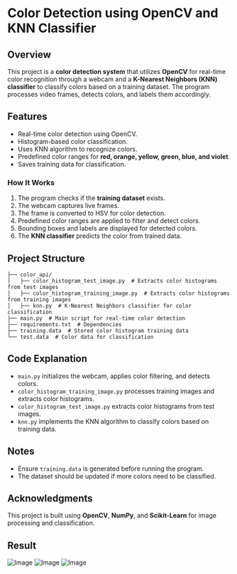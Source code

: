 # Color Detection using OpenCV and KNN Classifier

## Overview
This project is a **color detection system** that utilizes **OpenCV** for real-time color recognition through a webcam and a **K-Nearest Neighbors (KNN) classifier** to classify colors based on a training dataset. The program processes video frames, detects colors, and labels them accordingly.

## Features
- Real-time color detection using OpenCV.
- Histogram-based color classification.
- Uses KNN algorithm to recognize colors.
- Predefined color ranges for **red, orange, yellow, green, blue, and violet**.
- Saves training data for classification.

### How It Works
1. The program checks if the **training dataset** exists.
2. The webcam captures live frames.
3. The frame is converted to HSV for color detection.
4. Predefined color ranges are applied to filter and detect colors.
5. Bounding boxes and labels are displayed for detected colors.
6. The **KNN classifier** predicts the color from trained data.

## Project Structure
```
├── color_api/
│   ├── color_histogram_test_image.py  # Extracts color histograms from test images
│   ├── color_histogram_training_image.py  # Extracts color histograms from training images
│   ├── knn.py  # K-Nearest Neighbors classifier for color classification
├── main.py  # Main script for real-time color detection
├── requirements.txt  # Dependencies
├── training.data  # Stored color histogram training data
└── test.data  # Color data for classification
```

## Code Explanation
- `main.py` initializes the webcam, applies color filtering, and detects colors.
- `color_histogram_training_image.py` processes training images and extracts color histograms.
- `color_histogram_test_image.py` extracts color histograms from test images.
- `knn.py` implements the KNN algorithm to classify colors based on training data.

## Notes
- Ensure `training.data` is generated before running the program.
- The dataset should be updated if more colors need to be classified.

## Acknowledgments
This project is built using **OpenCV**, **NumPy**, and **Scikit-Learn** for image processing and classification.

## Result
![Image](https://github.com/user-attachments/assets/7577b8ee-9b74-4467-ae98-9c2b87ac4ac7)
![Image](https://github.com/user-attachments/assets/xv-1dbf-40fd-a8c5-30ead11de4f9)
![Image](https://github.com/user-attachments/assets/493d0ef4-2a95-4823-8ece-7e1874d59c29)


